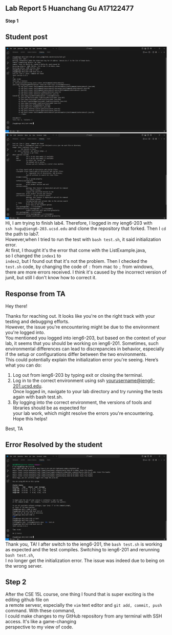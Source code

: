 **Lab Report 5 Huanchang Gu A17122477**
--  
**Step 1**     
  
**Student post**  
--  
![image](微信图片_20240311232854.png)  
![image](微信图片_20240311232907.png)  
Hi, I am trying to finish lab4. Therefore, I logged in my ieng6-203 with  
`ssh hugu@ieng6-203.ucsd.edu` and clone the repository that forked. Then I `cd` the path to lab7.         
However,when I tried to run the test with `bash test.sh`, it said initialization error.     
At first, I thought it's the  error that come with the ListExample.java,   
so I changed the `index1` to     
`index2`, but I found out that it's not the problem. Then I checked the   
`test.sh` code, by changing the code of `:` from mac to `;` from windows,   
there are more errors received. I think it's caused by the incorrect version of  
junit, but still I don't know how to correct it.   

**Response from TA**
--  

Hey there!  

Thanks for reaching out. It looks like you're on the right track with your testing and debugging efforts.   
However, the issue you're encountering might be due to the environment you're logged into.   
You mentioned you logged into ieng6-203, but based on the context of your lab, it seems that you should be working on ieng6-201. 
Sometimes, such environmental differences can lead to discrepancies in behavior, 
especially if the setup or configurations differ between the two environments.   
This could potentially explain the initialization error you're seeing. Here’s what you can do:  
1. Log out from ieng6-203 by typing exit or closing the terminal.  
2. Log in to the correct environment using ssh yourusername@ieng6-201.ucsd.edu.  
Once logged in, navigate to your lab directory and try running the tests again with bash test.sh.    
3. By logging into the correct environment, the versions of tools and libraries should be as expected for        
your lab work, which might resolve the errors you're encountering.  
Hope this helps!

Best,
TA  

**Error Resolved by the student**  
-- 

![image](微信图片_20240311233049.png)  
Thank you, TA! I after switch to the ieng6-201, the `bash test.sh` is working as expected  and
the test compiles. Switching to ieng6-201 and rerunning `bash test.sh`,  
I no longer get the initialization error. The issue was indeed due to being on the wrong server.  

**Step 2**
--
After the CSE 15L course, one thing I found that is super exciting is the editing github file on  
a remote servesr, especially the `vim` text editor and `git add, commit, push` command. With these command,  
I could make changes to my GitHub repository from any terminal with SSH access. It's like a game-changing   
perspective to my view of code. 



